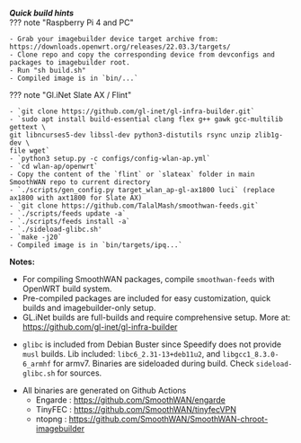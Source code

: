 _**Quick build hints**_  
??? note "Raspberry Pi 4 and PC"

    - Grab your imagebuilder device target archive from: https://downloads.openwrt.org/releases/22.03.3/targets/ 
    - Clone repo and copy the corresponding device from devconfigs and packages to imagebuilder root. 
    - Run "sh build.sh" 
    - Compiled image is in `bin/...` 
  

??? note "Gl.iNet Slate AX / Flint"

    - `git clone https://github.com/gl-inet/gl-infra-builder.git` 
    - `sudo apt install build-essential clang flex g++ gawk gcc-multilib gettext \
    git libncurses5-dev libssl-dev python3-distutils rsync unzip zlib1g-dev \
    file wget` 
    - `python3 setup.py -c configs/config-wlan-ap.yml` 
    - `cd wlan-ap/openwrt` 
    - Copy the content of the `flint` or `slateax` folder in main SmoothWAN repo to current directory
    - `./scripts/gen_config.py target_wlan_ap-gl-ax1800 luci` (replace ax1800 with axt1800 for Slate AX)
    - `git clone https://github.com/TalalMash/smoothwan-feeds.git`
    - `./scripts/feeds update -a`
    - `./scripts/feeds install -a`
    - `./sideload-glibc.sh'
    - `make -j20` 
    - Compiled image is in `bin/targets/ipq...` 

**Notes:**  
  
- For compiling SmoothWAN packages, compile `smoothwan-feeds` with OpenWRT build system.
- Pre-compiled packages are included for easy customization, quick builds and imagebuilder-only setup.<br>  
- GL.iNet builds are full-builds and require comprehensive setup. More at: https://github.com/gl-inet/gl-infra-builder   
* `glibc` is included from Debian Buster since Speedify does not provide `musl` builds. Lib included: `libc6_2.31-13+deb11u2`, and `libgcc1_8.3.0-6_armhf` for armv7. 
Binaries are sideloaded during build. Check `sideload-glibc.sh` for sources.
- All binaries are generated on Github Actions
    - Engarde : <https://github.com/SmoothWAN/engarde>
    - TinyFEC : <https://github.com/SmoothWAN/tinyfecVPN>
    - ntopng : <https://github.com/SmoothWAN/SmoothWAN-chroot-imagebuilder>

